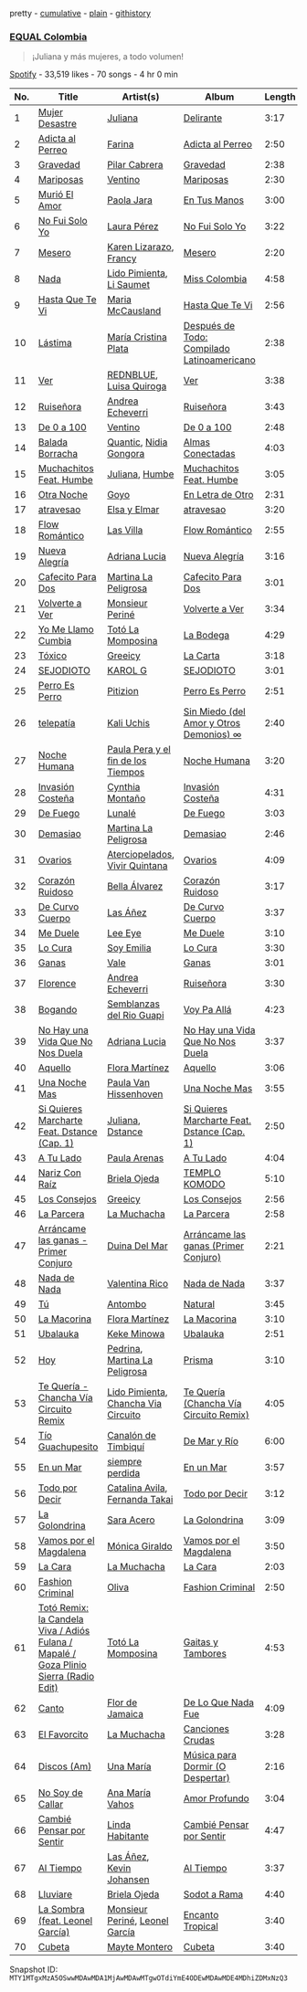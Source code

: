 pretty - [cumulative](/playlists/cumulative/37i9dQZF1DWSWHOzidsSnO.md) - [plain](/playlists/plain/37i9dQZF1DWSWHOzidsSnO) - [githistory](https://github.githistory.xyz/mackorone/spotify-playlist-archive/blob/main/playlists/plain/37i9dQZF1DWSWHOzidsSnO)

### [EQUAL Colombia](https://open.spotify.com/playlist/37i9dQZF1DWSWHOzidsSnO)

> ¡Juliana y más mujeres, a todo volumen!

[Spotify](https://open.spotify.com/user/spotify) - 33,519 likes - 70 songs - 4 hr 0 min

| No. | Title | Artist(s) | Album | Length |
|---|---|---|---|---|
| 1 | [Mujer Desastre](https://open.spotify.com/track/5vmnUDKeC89lNuoHJfX0ks) | [Juliana](https://open.spotify.com/artist/5Mc6124m8waYCvdYLyM8CY) | [Delirante](https://open.spotify.com/album/618JrLJV9iCiUQp0u50yF1) | 3:17 |
| 2 | [Adicta al Perreo](https://open.spotify.com/track/7xj6vIyvd8qh9JjPzQhvHa) | [Farina](https://open.spotify.com/artist/7cYik4OyfBXYV5Z2TI7p90) | [Adicta al Perreo](https://open.spotify.com/album/6E4zCCVrnmZigYPqJJshdV) | 2:50 |
| 3 | [Gravedad](https://open.spotify.com/track/6rHOqHrsEyQeX7X5pDtvv2) | [Pilar Cabrera](https://open.spotify.com/artist/5gutZJ2QQFov3bjvQftsva) | [Gravedad](https://open.spotify.com/album/1LwHjlzl2QgQPN9CfbQoSk) | 2:38 |
| 4 | [Mariposas](https://open.spotify.com/track/2NXjSc70bijXn2OXzkRzCb) | [Ventino](https://open.spotify.com/artist/1G89WXRVVAEjU4VIwgg6XD) | [Mariposas](https://open.spotify.com/album/2fMiZ4guqZIS5f0CoCh2Lv) | 2:30 |
| 5 | [Murió El Amor](https://open.spotify.com/track/09H7KZfOO0PMNLwsUDG2BI) | [Paola Jara](https://open.spotify.com/artist/6y4IOQcDIDg6I1OEKf2oJk) | [En Tus Manos](https://open.spotify.com/album/0gkKTHSGp4ckN2XPVi4GUL) | 3:00 |
| 6 | [No Fui Solo Yo](https://open.spotify.com/track/1dcK53g1EHNpmWlGvt8Mhf) | [Laura Pérez](https://open.spotify.com/artist/6qkgKoO4G9KfVQZAUs3Q58) | [No Fui Solo Yo](https://open.spotify.com/album/3S79UyK6xDUnMq5N3Nqbio) | 3:22 |
| 7 | [Mesero](https://open.spotify.com/track/21CrqHsZwx6RJKShoYOvJf) | [Karen Lizarazo](https://open.spotify.com/artist/6Xiry0W18NKRSiFwXi4zjV), [Francy](https://open.spotify.com/artist/5pAEGsouhZbgSqJMTmEXoT) | [Mesero](https://open.spotify.com/album/3xM0T3G0a4aQI0HUHnmZ79) | 2:20 |
| 8 | [Nada](https://open.spotify.com/track/5ihtr3hVJJ7GWgagDiyf1i) | [Lido Pimienta](https://open.spotify.com/artist/1IdkKQ9CM1i0wygfxYV4Z3), [Li Saumet](https://open.spotify.com/artist/1hYzHxIYlfYgHXN9DVZaNw) | [Miss Colombia](https://open.spotify.com/album/6H6MZ54B5FLBLXXxWGEl7y) | 4:58 |
| 9 | [Hasta Que Te Vi](https://open.spotify.com/track/1v8kXzzhbyCj00F0vAlQys) | [Maria McCausland](https://open.spotify.com/artist/1m56GYSSg63RZcYpEJwYJm) | [Hasta Que Te Vi](https://open.spotify.com/album/74JAnkxv8JvDLpuv2vOPpa) | 2:56 |
| 10 | [Lástima](https://open.spotify.com/track/5jaEobaW0naP6FP2GnQuY5) | [María Cristina Plata](https://open.spotify.com/artist/4XDotByiioCWHV566OcWQc) | [Después de Todo: Compilado Latinoamericano](https://open.spotify.com/album/5rjpOeUvHawt9zlpVzMmiX) | 2:38 |
| 11 | [Ver](https://open.spotify.com/track/6kGlYDjxxfJLKr7dfjAYQ5) | [REDNBLUE](https://open.spotify.com/artist/2fFmT5WlZr5EsPKyU1qGzG), [Luisa Quiroga](https://open.spotify.com/artist/41BvCh2pTbtXbK80QyZmcq) | [Ver](https://open.spotify.com/album/1SHTzLSuTJsOlZ2DYE5t6B) | 3:38 |
| 12 | [Ruiseñora](https://open.spotify.com/track/6vlRIofLfepIf7IPG2wZlD) | [Andrea Echeverri](https://open.spotify.com/artist/56WwKhBsxrWjpwXvJVLAjZ) | [Ruiseñora](https://open.spotify.com/album/2TCFGGgfl6tV6TEonST3Jm) | 3:43 |
| 13 | [De 0 a 100](https://open.spotify.com/track/758aruGJmpUvoLtBc7GH5F) | [Ventino](https://open.spotify.com/artist/1G89WXRVVAEjU4VIwgg6XD) | [De 0 a 100](https://open.spotify.com/album/1LGhGflurGnPJAINGAS7nW) | 2:48 |
| 14 | [Balada Borracha](https://open.spotify.com/track/0C0cSQCtSVKM450J6JB2iu) | [Quantic](https://open.spotify.com/artist/5ZMwoAjeDtLJ0XRwRTgaK8), [Nidia Gongora](https://open.spotify.com/artist/5Ln6VxkwRDdAH40Lel6Yj8) | [Almas Conectadas](https://open.spotify.com/album/2ecxzRChLnsvsmrF3DXp4Z) | 4:03 |
| 15 | [Muchachitos Feat\. Humbe](https://open.spotify.com/track/7Hwl1ai57xB7TxzICqT3zM) | [Juliana](https://open.spotify.com/artist/5Mc6124m8waYCvdYLyM8CY), [Humbe](https://open.spotify.com/artist/1b7AEdUSudOQoZF5ebUxCL) | [Muchachitos Feat\. Humbe](https://open.spotify.com/album/6OTpdwUiPRk2KeeCFRZsX9) | 3:05 |
| 16 | [Otra Noche](https://open.spotify.com/track/1kX804LMPGHX9JP6G4Dz55) | [Goyo](https://open.spotify.com/artist/2ECiXSK7umi1luAaQyrCUX) | [En Letra de Otro](https://open.spotify.com/album/7FF6VL4ExrnHjnKAnFgZ4E) | 2:31 |
| 17 | [atravesao](https://open.spotify.com/track/00HU2RYUeBcOVJPbdOtdJ2) | [Elsa y Elmar](https://open.spotify.com/artist/5nKGeITSNCVP76muyOlszy) | [atravesao](https://open.spotify.com/album/2NQf4yrGL2SCUFvOYIKdFr) | 3:20 |
| 18 | [Flow Romántico](https://open.spotify.com/track/3eA8t1I6hL24GnFKThKZU3) | [Las Villa](https://open.spotify.com/artist/0sXJRmgbjbq6Q5uu4W1wDM) | [Flow Romántico](https://open.spotify.com/album/4r0PI0BKDrDhftCfvFjxWT) | 2:55 |
| 19 | [Nueva Alegría](https://open.spotify.com/track/2njyhvXM6xJSNPhz8b5dP6) | [Adriana Lucia](https://open.spotify.com/artist/5u4ozdMUTJLCJPYkFVoy0o) | [Nueva Alegría](https://open.spotify.com/album/0I2ySuWocHyhQfoDhq05N3) | 3:16 |
| 20 | [Cafecito Para Dos](https://open.spotify.com/track/1PgVif1282OX4Bcm49DxpT) | [Martina La Peligrosa](https://open.spotify.com/artist/0kPA7qoAAkI8id1ARXhh5n) | [Cafecito Para Dos](https://open.spotify.com/album/3mocltU8GILvbWMquiATqn) | 3:01 |
| 21 | [Volverte a Ver](https://open.spotify.com/track/4gRcLZTs6GDMmU9182DU5p) | [Monsieur Periné](https://open.spotify.com/artist/36KsCCwgI0Dep97yVJWmkK) | [Volverte a Ver](https://open.spotify.com/album/7dnmMht0lILU9q9QjCXHta) | 3:34 |
| 22 | [Yo Me Llamo Cumbia](https://open.spotify.com/track/3rKrypBgAbjWzSN9ajvyXE) | [Totó La Momposina](https://open.spotify.com/artist/26BL0aeVS96sje8JfCNfUk) | [La Bodega](https://open.spotify.com/album/4ieAnbY3It51h8GGniqGKX) | 4:29 |
| 23 | [Tóxico](https://open.spotify.com/track/42JYxlcwegYRJr4IZ0k0Lm) | [Greeicy](https://open.spotify.com/artist/5dbaLmK5SHLLg8Z4CcTJpX) | [La Carta](https://open.spotify.com/album/1RWGsSW1RxScfvYp5ZR3Jl) | 3:18 |
| 24 | [SEJODIOTO](https://open.spotify.com/track/704LUEih663hiE3CnyUrFW) | [KAROL G](https://open.spotify.com/artist/790FomKkXshlbRYZFtlgla) | [SEJODIOTO](https://open.spotify.com/album/3NRAio2j75NpNvs8KcIgtc) | 3:01 |
| 25 | [Perro Es Perro](https://open.spotify.com/track/3fYStiduJeyLoraptOBWLD) | [Pitizion](https://open.spotify.com/artist/0GWdY55YF6xzN5L1A0X8nq) | [Perro Es Perro](https://open.spotify.com/album/3PXimCd1eMcfJFCAfCy9gC) | 2:51 |
| 26 | [telepatía](https://open.spotify.com/track/6tDDoYIxWvMLTdKpjFkc1B) | [Kali Uchis](https://open.spotify.com/artist/1U1el3k54VvEUzo3ybLPlM) | [Sin Miedo \(del Amor y Otros Demonios\) ∞](https://open.spotify.com/album/00wSTrFxoSzA7eeS1UxHgd) | 2:40 |
| 27 | [Noche Humana](https://open.spotify.com/track/4wIHtjnkzcbH7LzdiOJOza) | [Paula Pera y el fin de los Tiempos](https://open.spotify.com/artist/5zuGV6u9UobNW3KPGXui6o) | [Noche Humana](https://open.spotify.com/album/1nvhPWn8HYsiOmeJ8OTniK) | 3:20 |
| 28 | [Invasión Costeña](https://open.spotify.com/track/4fuJAsFHJLQbapuIJh3Yys) | [Cynthia Montaño](https://open.spotify.com/artist/0ZmLQD0JMILG9pXpHLTfaw) | [Invasión Costeña](https://open.spotify.com/album/2KsCCBWv278m3g0T79GwkA) | 4:31 |
| 29 | [De Fuego](https://open.spotify.com/track/6WmA8K4fywCoN70Z4YmdiT) | [Lunalé](https://open.spotify.com/artist/19JUD3vdAL8B0G7hpxQHuu) | [De Fuego](https://open.spotify.com/album/2t7K8A7GcSuiEG0Q3fMqW1) | 3:03 |
| 30 | [Demasiao](https://open.spotify.com/track/61BQX0yQEUUTWlYZg1CxBY) | [Martina La Peligrosa](https://open.spotify.com/artist/0kPA7qoAAkI8id1ARXhh5n) | [Demasiao](https://open.spotify.com/album/3ErfNfpKjlVaavyhWc4MG2) | 2:46 |
| 31 | [Ovarios](https://open.spotify.com/track/2gC9hVnERFu46pSYh3xNST) | [Aterciopelados](https://open.spotify.com/artist/3MqjsWDLhq8SyY6N3PE8yW), [Vivir Quintana](https://open.spotify.com/artist/3Z3OTfxYdBnJKMXFbRjmU2) | [Ovarios](https://open.spotify.com/album/277fN3hslccaJCKC6Evvnk) | 4:09 |
| 32 | [Corazón Ruidoso](https://open.spotify.com/track/2tfzdblmcuXHAcEAEeYD9d) | [Bella Álvarez](https://open.spotify.com/artist/6dqfuonDrw9UdawWJIAGjs) | [Corazón Ruidoso](https://open.spotify.com/album/21M2BIe7zTSPUVYbTSrvtS) | 3:17 |
| 33 | [De Curvo Cuerpo](https://open.spotify.com/track/2Pht8QhG9WqzrSQZDyK2rG) | [Las Áñez](https://open.spotify.com/artist/1j2LXEgnuKC1ghy9ioDxl9) | [De Curvo Cuerpo](https://open.spotify.com/album/2uTm5GRSGAiNJkE3l96SsO) | 3:37 |
| 34 | [Me Duele](https://open.spotify.com/track/2srklBkaBf5cCIeVCmyZso) | [Lee Eye](https://open.spotify.com/artist/1XQ6We9YHmRoIoD9rE9KBX) | [Me Duele](https://open.spotify.com/album/5rnykaeDDoPwOTG0e6PuKN) | 3:10 |
| 35 | [Lo Cura](https://open.spotify.com/track/3ilKo71h84ybq78up74ho0) | [Soy Emilia](https://open.spotify.com/artist/09MCzRiOuz48BY0imXgFFM) | [Lo Cura](https://open.spotify.com/album/3p11AWGzvHZL4o3Cm9jtba) | 3:30 |
| 36 | [Ganas](https://open.spotify.com/track/62WyysObfxRZAYOdVZJ76b) | [Vale](https://open.spotify.com/artist/22p8vOZwMABvl5qt2nZHWD) | [Ganas](https://open.spotify.com/album/0Ux1zLSuC0ANjpQ3M7tqTD) | 3:01 |
| 37 | [Florence](https://open.spotify.com/track/5ZBumKfXdJ84jIbCrKTo7Y) | [Andrea Echeverri](https://open.spotify.com/artist/56WwKhBsxrWjpwXvJVLAjZ) | [Ruiseñora](https://open.spotify.com/album/18OF2pJ9dRBqNqXlhyWgoN) | 3:30 |
| 38 | [Bogando](https://open.spotify.com/track/24k6qrLWl6GsF8tFXgkKuo) | [Semblanzas del Rio Guapi](https://open.spotify.com/artist/5z2De8UDjNsituyyJOXh8H) | [Voy Pa Allá](https://open.spotify.com/album/2VkO77Wpc5HF312r8Itfa4) | 4:23 |
| 39 | [No Hay una Vida Que No Nos Duela](https://open.spotify.com/track/1p0wuVjISHjF45zzjvVBJ5) | [Adriana Lucia](https://open.spotify.com/artist/5u4ozdMUTJLCJPYkFVoy0o) | [No Hay una Vida Que No Nos Duela](https://open.spotify.com/album/6In5wZ5nybOTglfJc5740c) | 3:37 |
| 40 | [Aquello](https://open.spotify.com/track/19jPCXbSmUU5pFmYCZl1NN) | [Flora Martínez](https://open.spotify.com/artist/7gjr06Lie1BDJuefW3v9YQ) | [Aquello](https://open.spotify.com/album/61QtJjPRIjhMRHGFToskyk) | 3:06 |
| 41 | [Una Noche Mas](https://open.spotify.com/track/0YvNCaMdtxglEGFNiT9qye) | [Paula Van Hissenhoven](https://open.spotify.com/artist/2SKYxZDXoclUKA70rGtha7) | [Una Noche Mas](https://open.spotify.com/album/3sdQd8UJGKdZZY0RrvUroK) | 3:55 |
| 42 | [Si Quieres Marcharte Feat\. Dstance \(Cap\. 1\)](https://open.spotify.com/track/6ZuMhCPd0VP6vfjQIuJaOX) | [Juliana](https://open.spotify.com/artist/5Mc6124m8waYCvdYLyM8CY), [Dstance](https://open.spotify.com/artist/1NxTfbylQiyMQ8yOFxG3x2) | [Si Quieres Marcharte Feat\. Dstance \(Cap\. 1\)](https://open.spotify.com/album/2inN1Sd7GBOyIIDpIlkhZX) | 2:50 |
| 43 | [A Tu Lado](https://open.spotify.com/track/5EWino1os6FUYJ1q7KRDnN) | [Paula Arenas](https://open.spotify.com/artist/4ay2pQwnYqa44OAnWCGix2) | [A Tu Lado](https://open.spotify.com/album/1XtVGi0vSh9FSIZ6lfrDeE) | 4:04 |
| 44 | [Nariz Con Raíz](https://open.spotify.com/track/5ijJhZPMHeDljcpmgC2lLp) | [Briela Ojeda](https://open.spotify.com/artist/1MbehwcqhGMlU79kDBYOxo) | [TEMPLO KOMODO](https://open.spotify.com/album/0ju8Ri6jnaQllxgAnkoPXA) | 5:10 |
| 45 | [Los Consejos](https://open.spotify.com/track/17A6MT3U1YKYsYpn3tOEpA) | [Greeicy](https://open.spotify.com/artist/5dbaLmK5SHLLg8Z4CcTJpX) | [Los Consejos](https://open.spotify.com/album/2Cs0jR06nsyXtAIRwQq1hs) | 2:56 |
| 46 | [La Parcera](https://open.spotify.com/track/5JWpcxLcC41EaKGOimEUlV) | [La Muchacha](https://open.spotify.com/artist/74IAICxWfYBsjabuEbKQXV) | [La Parcera](https://open.spotify.com/album/05kaSB2HeYy1t4aCmOeNWb) | 2:58 |
| 47 | [Arráncame las ganas \- Primer Conjuro](https://open.spotify.com/track/5Pz8gWDuyF07TwvqFdmlsD) | [Duina Del Mar](https://open.spotify.com/artist/3NLiMFbrwqCHXPz17pOBTU) | [Arráncame las ganas \(Primer Conjuro\)](https://open.spotify.com/album/54kqmsWB0dt0PAVbpF8pGZ) | 2:21 |
| 48 | [Nada de Nada](https://open.spotify.com/track/3PaBUPtwqvybnUNWyLZVQr) | [Valentina Rico](https://open.spotify.com/artist/1VqjlTkCPuK6amNOlkM18d) | [Nada de Nada](https://open.spotify.com/album/0v2GwxgQ2cSoiQd8ZXiAPt) | 3:37 |
| 49 | [Tú](https://open.spotify.com/track/0hyKDphP6TYK39ULPxy3vw) | [Antombo](https://open.spotify.com/artist/0Gw0yTDnb8VNDKg70YUnvM) | [Natural](https://open.spotify.com/album/6t3NeikS5j2aSxWYDFFi7m) | 3:45 |
| 50 | [La Macorina](https://open.spotify.com/track/3pske1T4sIKMsow2JqnNLK) | [Flora Martínez](https://open.spotify.com/artist/7gjr06Lie1BDJuefW3v9YQ) | [La Macorina](https://open.spotify.com/album/1J1cxfagMyYDRt1eddsqic) | 3:10 |
| 51 | [Ubalauka](https://open.spotify.com/track/0BjB9sSJtvQdmoMGieswNw) | [Keke Minowa](https://open.spotify.com/artist/0jhgrCkiSuW5UPZRJoUXHb) | [Ubalauka](https://open.spotify.com/album/4fMI5YS8cD4aDJGoKx0xZI) | 2:51 |
| 52 | [Hoy](https://open.spotify.com/track/53H3TaCK8iUC5YSRtSrwn1) | [Pedrina](https://open.spotify.com/artist/7BdQWt4FjHEvmTH6jmaJd1), [Martina La Peligrosa](https://open.spotify.com/artist/0kPA7qoAAkI8id1ARXhh5n) | [Prisma](https://open.spotify.com/album/3gTgGR1rBXCvDgU9cLIAEW) | 3:10 |
| 53 | [Te Quería \- Chancha Vía Circuito Remix](https://open.spotify.com/track/4GN265cGlXdMk8dJIsYtMe) | [Lido Pimienta](https://open.spotify.com/artist/1IdkKQ9CM1i0wygfxYV4Z3), [Chancha Via Circuito](https://open.spotify.com/artist/6E8vZ5lkpXbXlkgHhbVJSl) | [Te Quería \(Chancha Vía Circuito Remix\)](https://open.spotify.com/album/3d37Om0o9bnqgsng08wJML) | 4:05 |
| 54 | [Tío Guachupesito](https://open.spotify.com/track/7AzIWxOIJOqOt6GXZKhDUD) | [Canalón de Timbiquí](https://open.spotify.com/artist/49qnSNt8EO6ppsKVddyInS) | [De Mar y Río](https://open.spotify.com/album/3AjG16gUxVdNEIv09vKTZE) | 6:00 |
| 55 | [En un Mar](https://open.spotify.com/track/78NnWL4MdpDJhlUcIBhAIY) | [siempre perdida](https://open.spotify.com/artist/0qUAEJHNl1REkrePFbnEnT) | [En un Mar](https://open.spotify.com/album/5gxvjvg1VtOn2EmhNADKRb) | 3:57 |
| 56 | [Todo por Decir](https://open.spotify.com/track/3zGWhNp4OPM0lWA0EU6sIn) | [Catalina Avila](https://open.spotify.com/artist/0LB0EI1TU5WBU2tI0aXDaK), [Fernanda Takai](https://open.spotify.com/artist/62Yab84ZgQW4k4nOUPqIxE) | [Todo por Decir](https://open.spotify.com/album/1du3Ki9h7sUNzoKgggKrDy) | 3:12 |
| 57 | [La Golondrina](https://open.spotify.com/track/6C844QxMDqREFU36dK2JOd) | [Sara Acero](https://open.spotify.com/artist/6W6fsqgVlpnVT4hRA4eAA3) | [La Golondrina](https://open.spotify.com/album/4JduN8steJ6xSfzLPHFIHr) | 3:09 |
| 58 | [Vamos por el Magdalena](https://open.spotify.com/track/0doKRvScUdK3sByhEqUasG) | [Mónica Giraldo](https://open.spotify.com/artist/1VQAstnifwchhAfmoecBkx) | [Vamos por el Magdalena](https://open.spotify.com/album/32h1Oyjs5teGmctWjhjRsc) | 3:50 |
| 59 | [La Cara](https://open.spotify.com/track/48hh5h1N1oe2zmapBQ4uye) | [La Muchacha](https://open.spotify.com/artist/74IAICxWfYBsjabuEbKQXV) | [La Cara](https://open.spotify.com/album/3n4PlVDnUeFUuS1oIyuS7D) | 2:03 |
| 60 | [Fashion Criminal](https://open.spotify.com/track/0azenPr5m8N2fGVkp5BEuw) | [Oliva](https://open.spotify.com/artist/1gBHZ6j8W5Xs3t9gmvedJw) | [Fashion Criminal](https://open.spotify.com/album/2S6TKxlcxqreIKTckKQAcW) | 2:50 |
| 61 | [Totó Remix: la Candela Viva / Adiós Fulana / Mapalé / Goza Plinio Sierra \(Radio Edit\)](https://open.spotify.com/track/1XBsBgbxKbdDeY6fN8QqjF) | [Totó La Momposina](https://open.spotify.com/artist/26BL0aeVS96sje8JfCNfUk) | [Gaitas y Tambores](https://open.spotify.com/album/0uoDct7NFsOKhiOMnbTQ1u) | 4:53 |
| 62 | [Canto](https://open.spotify.com/track/5MQDQ5RAkpJrFaQfFdjvt6) | [Flor de Jamaica](https://open.spotify.com/artist/4jS676NJhUIjqAjmDzKG5f) | [De Lo Que Nada Fue](https://open.spotify.com/album/36jJyeH1H4X8kYCQXJkE0b) | 4:09 |
| 63 | [El Favorcito](https://open.spotify.com/track/4nHJp4ynAQQZgSlurkpBen) | [La Muchacha](https://open.spotify.com/artist/74IAICxWfYBsjabuEbKQXV) | [Canciones Crudas](https://open.spotify.com/album/047ARD5KCqUWxg11bIll8Q) | 3:28 |
| 64 | [Discos \(Am\)](https://open.spotify.com/track/6z06VdmZGTBVQZtgrpV0xx) | [Una María](https://open.spotify.com/artist/7CijOJxzQvp3mA6Sfquinl) | [Música para Dormir \(O Despertar\)](https://open.spotify.com/album/2hY4egfHaGdNhQBRix6jFy) | 2:16 |
| 65 | [No Soy de Callar](https://open.spotify.com/track/47U6WT9IaozynJQQn4cfHb) | [Ana María Vahos](https://open.spotify.com/artist/0JOEaSFcfKMWv91hwVTdf7) | [Amor Profundo](https://open.spotify.com/album/785Bp0IlD9sB1WrXXqI1Jf) | 3:04 |
| 66 | [Cambié Pensar por Sentir](https://open.spotify.com/track/1ueN2wH0N12Yf8Ex3u7A4R) | [Linda Habitante](https://open.spotify.com/artist/1ScqCsRxUAJtM53bdy0BBE) | [Cambié Pensar por Sentir](https://open.spotify.com/album/3zPXeE5AWLXQyOZWf9AX5Q) | 4:47 |
| 67 | [Al Tiempo](https://open.spotify.com/track/4qzItEnlJBTPp1ByoYIoIx) | [Las Áñez](https://open.spotify.com/artist/1j2LXEgnuKC1ghy9ioDxl9), [Kevin Johansen](https://open.spotify.com/artist/7qjoG7bwhAjSd7nJTcjgAk) | [Al Tiempo](https://open.spotify.com/album/2s0S6lQrbEyKsjRoosKIg3) | 3:37 |
| 68 | [Lluviare](https://open.spotify.com/track/7tQICvPQ491u8JnHnR2ann) | [Briela Ojeda](https://open.spotify.com/artist/1MbehwcqhGMlU79kDBYOxo) | [Sodot a Rama](https://open.spotify.com/album/34od7O3gBdrusV1DzlxjM8) | 4:40 |
| 69 | [La Sombra \(feat\. Leonel García\)](https://open.spotify.com/track/1AMzClglf6ggXTomlMOMkk) | [Monsieur Periné](https://open.spotify.com/artist/36KsCCwgI0Dep97yVJWmkK), [Leonel García](https://open.spotify.com/artist/3t7UqWteBBmHXkcVhMSyay) | [Encanto Tropical](https://open.spotify.com/album/65dDJHiGH66LQPEiLHKDma) | 3:40 |
| 70 | [Cubeta](https://open.spotify.com/track/1JDoIz8IWcNubVpKW2hXIR) | [Mayte Montero](https://open.spotify.com/artist/2Z3ytThcszxwnP0nR6ZafC) | [Cubeta](https://open.spotify.com/album/2pTRMkCYKcwVilF1OkC9il) | 3:40 |

Snapshot ID: `MTY1MTgxMzA5OSwwMDAwMDA1MjAwMDAwMTgwOTdiYmE4ODEwMDAwMDE4MDhiZDMxNzQ3`
